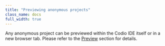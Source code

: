 ```yaml
---
title: "Previewing anonymous projects"
class_name: docs
full_width: true
---
```


Any anonymous project can be previewed within the Codio IDE itself or in a new browser tab. Please refer to the [Preview](/docs/inline-preview) section for details.

